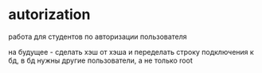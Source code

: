 # autorization
работа для студентов по авторизации пользователя

на будущее - сделать хэш от хэша и переделать строку подключения к бд, в бд нужны другие пользователи, а не только root
